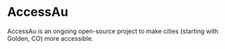 # AccessAu
AccessAu is an ongoing open-source project to make cities (starting with Golden, CO) more accessible. 
